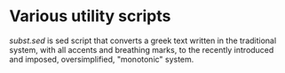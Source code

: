Various utility scripts
=======================

*subst.sed* is sed script that converts a greek text written in the
traditional system, with all accents and breathing marks, to the recently
introduced and imposed, oversimplified, "monotonic" system.
